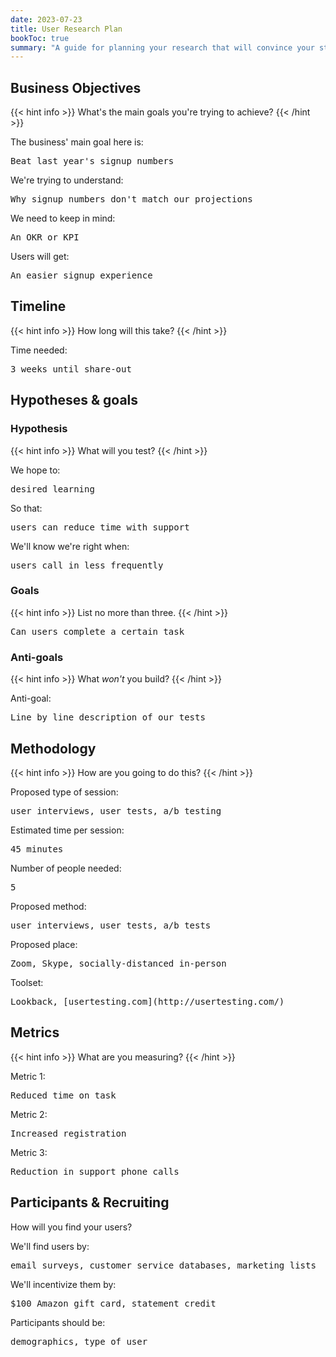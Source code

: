 ```yaml
---
date: 2023-07-23
title: User Research Plan
bookToc: true
summary: "A guide for planning your research that will convince your stakeholders that the time investment is worth it."
---
```


## Business Objectives
{{< hint info >}}
What's the main goals you're trying to achieve?
{{< /hint >}}

The business' main goal here is:
<pre>Beat last year's signup numbers</pre>

We're trying to understand:
<pre>Why signup numbers don't match our projections</pre>

We need to keep in mind:
<pre>An OKR or KPI</pre>

Users will get:
<pre>An easier signup experience</pre>

## Timeline
{{< hint info >}}
How long will this take?
{{< /hint >}}

Time needed:
<pre>3 weeks until share-out</pre>

## Hypotheses & goals

### Hypothesis
{{< hint info >}}
What will you test?
{{< /hint >}}

We hope to:
<pre>desired learning</pre>

So that:
<pre>users can reduce time with support</pre>

We'll know we're right when:
<pre>users call in less frequently</pre>

### Goals
{{< hint info >}}
List no more than three.
{{< /hint >}}

<pre>Can users complete a certain task</pre>

### Anti-goals
{{< hint info >}}
What *won't* you build?
{{< /hint >}}

Anti-goal: 
<pre>Line by line description of our tests</pre>

## Methodology
{{< hint info >}}
How are you going to do this?
{{< /hint >}}

Proposed type of session:
<pre>user interviews, user tests, a/b testing</pre>
Estimated time per session:
<pre>45 minutes</pre>
Number of people needed:
<pre>5</pre>
Proposed method:
<pre>user interviews, user tests, a/b tests</pre>
Proposed place:
<pre>Zoom, Skype, socially-distanced in-person</pre>
Toolset:
<pre>Lookback, [usertesting.com](http://usertesting.com/)</pre>

## Metrics
{{< hint info >}}
What are you measuring?
{{< /hint >}}

Metric 1:
<pre>Reduced time on task</pre>
Metric 2:
<pre>Increased registration</pre>
Metric 3:
<pre>Reduction in support phone calls</pre>

## Participants & Recruiting
How will you find your users?

We'll find users by:
<pre>email surveys, customer service databases, marketing lists</pre>
We'll incentivize them by:
<pre>$100 Amazon gift card, statement credit </pre>
Participants should be:
<pre>demographics, type of user</pre>